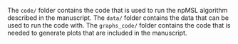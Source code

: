 The `code/` folder contains the code that is used to run the npMSL algorithm described in the manuscript. The `data/` folder contains the data that can be used to run the code with. The `graphs_code/` folder contains the code that is needed to generate plots that are included in the manuscript.
